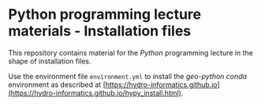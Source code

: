 # Python programming lecture materials - Installation files

This repository contains material for the *Python* programming lecture in the shape of installation files.

Use the environment file `environment.yml` to install the *geo-python* *conda* environment as described at [https://hydro-informatics.github.io](https://hydro-informatics.github.io/hypy_install.html).
